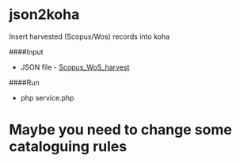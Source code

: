 # json2koha
Insert harvested (Scopus/Wos) records into koha


####Input
* JSON file - [Scopus_WoS_harvest](https://github.com/CIMMYT/Scopus_WoS_harvest)


####Run
* php service.php


# Maybe you need to change some cataloguing rules
